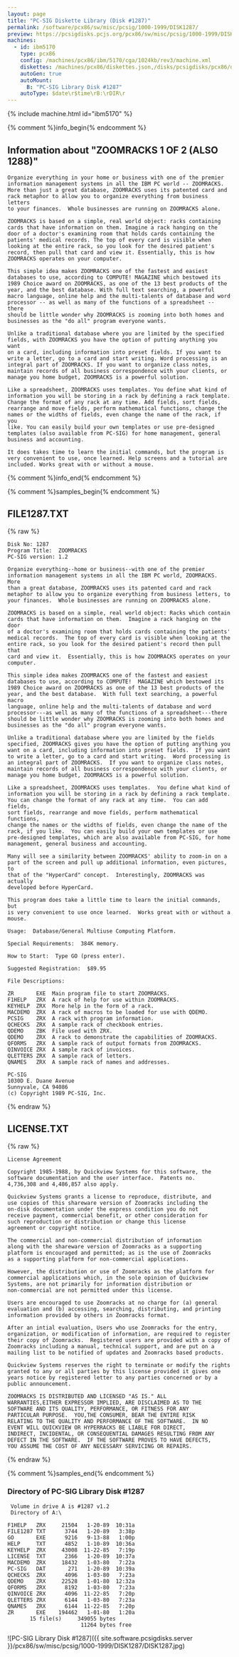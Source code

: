 ```yaml
---
layout: page
title: "PC-SIG Diskette Library (Disk #1287)"
permalink: /software/pcx86/sw/misc/pcsig/1000-1999/DISK1287/
preview: https://pcsigdisks.pcjs.org/pcx86/sw/misc/pcsig/1000-1999/DISK1287/DISK1287.jpg
machines:
  - id: ibm5170
    type: pcx86
    config: /machines/pcx86/ibm/5170/cga/1024kb/rev3/machine.xml
    diskettes: /machines/pcx86/diskettes.json,/disks/pcsigdisks/pcx86/diskettes.json
    autoGen: true
    autoMount:
      B: "PC-SIG Library Disk #1287"
    autoType: $date\r$time\rB:\rDIR\r
---
```


{% include machine.html id="ibm5170" %}

{% comment %}info_begin{% endcomment %}

## Information about "ZOOMRACKS 1 OF 2 (ALSO 1288)"

    Organize everything in your home or business with one of the premier
    information management systems in all the IBM PC world -- ZOOMRACKS.
    More than just a great database, ZOOMRACKS uses its patented card and
    rack metaphor to allow you to organize everything from business letters
    to your finances.  Whole businesses are running on ZOOMRACKS alone.
    
    ZOOMRACKS is based on a simple, real world object: racks containing
    cards that have information on them. Imagine a rack hanging on the
    door of a doctor's examining room that holds cards containing the
    patients' medical records. The top of every card is visible when
    looking at the entire rack, so you look for the desired patient's
    record, then pull that card and view it. Essentially, this is how
    ZOOMRACKS operates on your computer.
    
    This simple idea makes ZOOMRACKS one of the fastest and easiest
    databases to use, according to COMPUTE! MAGAZINE which bestowed its
    1989 Choice award on ZOOMRACKS, as one of the 13 best products of the
    year, and the best database. With full text searching, a powerful
    macro language, online help and the multi-talents of database and word
    processor -- as well as many of the functions of a spreadsheet -- there
    should be little wonder why ZOOMRACKS is zooming into both homes and
    businesses as the "do all" program everyone wants.
    
    Unlike a traditional database where you are limited by the specified
    fields, with ZOOMRACKS you have the option of putting anything you want
    on a card, including information into preset fields. If you want to
    write a letter, go to a card and start writing. Word processing is an
    integral part of ZOOMRACKS. If you want to organize class notes,
    maintain records of all business correspondence with your clients, or
    manage you home budget, ZOOMRACKS is a powerful solution.
    
    Like a spreadsheet, ZOOMRACKS uses templates. You define what kind of
    information you will be storing in a rack by defining a rack template.
    Change the format of any rack at any time. Add fields, sort fields,
    rearrange and move fields, perform mathematical functions, change the
    names or the widths of fields, even change the name of the rack, if you
    like. You can easily build your own templates or use pre-designed
    templates (also available from PC-SIG) for home management, general
    business and accounting.
    
    It does takes time to learn the initial commands, but the program is
    very convenient to use, once learned. Help screens and a tutorial are
    included. Works great with or without a mouse.
{% comment %}info_end{% endcomment %}

{% comment %}samples_begin{% endcomment %}

## FILE1287.TXT

{% raw %}
```
Disk No: 1287
Program Title:  ZOOMRACKS
PC-SIG version: 1.2

Organize everything--home or business--with one of the premier
information management systems in all the IBM PC world, ZOOMRACKS.  More
than a great database, ZOOMRACKS uses its patented card and rack
metaphor to allow you to organize everything from business letters, to
your finances.  Whole businesses are running on ZOOMRACKS alone.

ZOOMRACKS is based on a simple, real world object: Racks which contain
cards that have information on them.  Imagine a rack hanging on the door
of a doctor's examining room that holds cards containing the patients'
medical records.  The top of every card is visible when looking at the
entire rack, so you look for the desired patient's record then pull that
card and view it.  Essentially, this is how ZOOMRACKS operates on your
computer.

This simple idea makes ZOOMRACKS one of the fastest and easiest
databases to use, according to COMPUTE!  MAGAZINE which bestowed its
1989 Choice award on ZOOMRACKS as one of the 13 best products of the
year, and the best database.  With full text searching, a powerful macro
language, online help and the multi-talents of database and word
processor---as well as many of the functions of a spreadsheet---there
should be little wonder why ZOOMRACKS is zooming into both homes and
businesses as the "do all" program everyone wants.

Unlike a traditional database where you are limited by the fields
specified, ZOOMRACKS gives you have the option of putting anything you
want on a card, including information into preset fields.  If you want
to write a letter, go to a card and start writing.  Word processing is
an integral part of ZOOMRACKS.  If you want to organize class notes,
maintain records of all business correspondence with your clients, or
manage you home budget, ZOOMRACKS is a powerful solution.

Like a spreadsheet, ZOOMRACKS uses templates.  You define what kind of
information you will be storing in a rack by defining a rack template.
You can change the format of any rack at any time.  You can add fields,
sort fields, rearrange and move fields, perform mathematical functions,
change the names or the widths of fields, even change the name of the
rack, if you like.  You can easily build your own templates or use
pre-designed templates, which are also available from PC-SIG, for home
management, general business and accounting.

Many will see a similarity between ZOOMRACKS' ability to zoom-in on a
part of the screen and pull up additional information, even pictures, to
that of the "HyperCard" concept.  Interestingly, ZOOMRACKS was actually
developed before HyperCard.

This program does take a little time to learn the initial commands, but
is very convenient to use once learned.  Works great with or without a
mouse.

Usage:  Database/General Multiuse Computing Platform.

Special Requirements:  384K memory.

How to Start:  Type GO (press enter).

Suggested Registration:  $89.95

File Descriptions:

ZR       EXE  Main program file to start ZOOMRACKS.
F1HELP   ZRX  A rack of help for use within ZOOMRACKS.
KEYHELP  ZRX  More help in the form of a rack.
MACDEMO  ZRX  A rack of macros to be loaded for use with QDEMO.
PCSIG    ZRX  A rack with program information.
QCHECKS  ZRX  A sample rack of checkbook entries.
QDEMO    ZBK  File used with ZRX.
QDEMO    ZRX  A rack to demonstrate the capabilities of ZOOMRACKS.
QFORMS   ZRX  A sample rack of output formats from ZOOMRACKS.
QINVOICE ZRX  A sample rack of invoices.
QLETTERS ZRX  A sample rack of letters.
QNAMES   ZRX  A sample rack of names and addresses.

PC-SIG
1030D E. Duane Avenue
Sunnyvale, CA 94086
(c) Copyright 1989 PC-SIG, Inc.

```
{% endraw %}

## LICENSE.TXT

{% raw %}
```
License Agreement

Copyright 1985-1988, by Quickview Systems for this software, the
software documentation and the user interface.  Patents no.
4,736,308 and 4,486,857 also apply.

Quickview Systems grants a license to reproduce, distribute, and
use copies of this shareware version of Zoomracks including the
on-disk documentation under the express condition you do not
receive payment, commercial benefit, or other consideration for
such reproduction or distribution or change this license
agreement or copyright notice.

The commercial and non-commercial distribution of information
along with the shareware version of Zoomracks as a supporting
platform is encouraged and permitted; as is the use of Zoomracks
as a supporting platform for non-commercial applications.

However, the distribution or use of Zoomracks as the platform for
commercial applications which, in the sole opinion of Quickview
Systems, are not primarily for information distribution or
non-commercial are not permitted under this license.

Users are encouraged to use Zoomracks at no charge for (a) general
evaluation and (b) accessing, searching, distributing, and printing
information provided by others in Zoomracks format.

After an intial evaluation, Users who use Zoomracks for the entry,
organization, or modification of information, are required to register
their copy of Zoomracks.  Registered users are provided with a copy of
Zoomracks including a manual, technical support, and are put on a
mailing list to be notified of updates and Zoomracks based products.

Quickview Systems reserves the right to terminate or modify the rights
granted to any or all parties by this license provided it gives one
years notice by registered letter to any parties concerned or by a
public announcement.

ZOOMRACKS IS DISTRIBUTED AND LICENSED "AS IS." ALL
WARRANTIES,EITHER EXPRESSOR IMPLIED, ARE DISCLAIMED AS TO THE
SOFTWARE AND ITS QUALITY, PERFORMANCE, OR FITNESS FOR ANY
PARTICULAR PURPOSE.  YOU,THE CONSUMER, BEAR THE ENTIRE RISK
RELATING TO THE QUALITY AND PERFORMANCE OF THE SOFTWARE.  IN NO
EVENT WILL QUICKVIEW OR HYPERRACKS BE LIABLE FOR DIRECT,
INDIRECT, INCIDENTAL, OR CONSEQUENTIAL DAMAGES RESULTING FROM ANY
DEFECT IN THE SOFTWARE.  IF THE SOFTWARE PROVES TO HAVE DEFECTS,
YOU ASSUME THE COST OF ANY NECESSARY SERVICING OR REPAIRS.
```
{% endraw %}

{% comment %}samples_end{% endcomment %}

### Directory of PC-SIG Library Disk #1287

     Volume in drive A is #1287 v1.2
     Directory of A:\

    F1HELP   ZRX     21504   1-20-89  10:31a
    FILE1287 TXT      3744   1-20-89   3:38p
    GO       EXE      9216   9-13-88   1:00p
    HELP     TXT      4852   1-10-89  10:36a
    KEYHELP  ZRX     43008  11-22-85   7:19p
    LICENSE  TXT      2366   1-20-89  10:37a
    MACDEMO  ZRX     18432   1-03-80   7:22a
    PC-SIG   DAT       271   1-20-89  10:39a
    QCHECKS  ZRX      4096   1-03-80   7:23a
    QDEMO    ZRX     22528   1-01-80  12:32a
    QFORMS   ZRX      8192   1-03-80   7:23a
    QINVOICE ZRX      4096  11-22-85   7:20p
    QLETTERS ZRX      6144   1-03-80   7:23a
    QNAMES   ZRX      6144  11-22-85   7:20p
    ZR       EXE    194462   1-01-80   1:20a
           15 file(s)     349055 bytes
                           11264 bytes free

![PC-SIG Library Disk #1287]({{ site.software.pcsigdisks.server }}/pcx86/sw/misc/pcsig/1000-1999/DISK1287/DISK1287.jpg)
